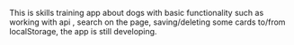 This is skills training app about dogs with basic functionality such as working with api ,
search on the page, saving/deleting some cards to/from localStorage, the app is still developing.
